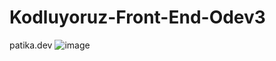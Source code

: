 # Kodluyoruz-Front-End-Odev3
patika.dev
![image](https://user-images.githubusercontent.com/71225955/176140509-2c1ba4ed-16ca-4211-a92e-6c3dfd825818.png)

